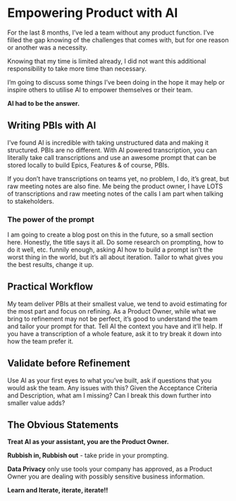 
# Empowering Product with AI

For the last 8 months, I’ve led a team without any product function. I’ve filled the gap knowing of the challenges that comes with, but for one reason or another was a necessity.

Knowing that my time is limited already, I did not want this additional responsibility to take more time than necessary. 

I’m going to discuss some things I’ve been doing in the hope it may help or inspire others to utilise AI to empower themselves or their team.

**AI had to be the answer.**

## Writing PBIs with AI
I’ve found AI is incredible with taking unstructured data and making it structured. PBIs are no different. With AI powered transcription, you can literally take call transcriptions and use an awesome prompt that can be stored locally to build Epics, Features & of course, PBIs. 

If you don’t have transcriptions on teams yet, no problem, I do, it’s great, but raw meeting notes are also fine. Me being the product owner, I have LOTS of transcriptions and raw meeting notes of the calls I am part when talking to stakeholders.

### The power of the prompt
I am going to create a blog post on this in the future, so a small section here. Honestly, the title says it all. Do some research on prompting, how to do it well, etc. funnily enough, asking AI how to build a prompt isn’t the worst thing in the world, but it’s all about iteration. Tailor to what gives you the best results, change it up.

## Practical Workflow
My team deliver PBIs at their smallest value, we tend to avoid estimating for the most part and focus on refining. As a Product Owner, while what we bring to refinement may not be perfect, it’s good to understand the team and tailor your prompt for that. Tell AI the context you have and it’ll help. If you have a transcription of a whole feature, ask it to try break it down into how the team prefer it. 

## Validate before Refinement
Use AI as your first eyes to what you’ve built, ask if questions that you would ask the team. Any issues with this? Given the Acceptance Criteria and Description, what am I missing? Can I break this down further into smaller value adds? 

## The Obvious Statements

**Treat AI as your assistant, you are the Product Owner.**

**Rubbish in, Rubbish out** - take pride in your prompting.

**Data Privacy** only use tools your company has approved, as a Product Owner you are dealing with possibly sensitive business information.

**Learn and Iterate, iterate, iterate!!**